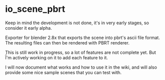 # io_scene_pbrt
Keep in mind the development is not done, it's in very early stages, so consider it early alpha.

Exporter for blender 2.8x that exports the scene into pbrt's ascii file format. 
The resulting files can then be rendered with PBRT renderer.

This is still work in progress, so a lot of features are not complete yet.
But Ḯ'm actively working on it to add each feature to it.

I will now document what works and how to use it in the wiki, and will also provide some nice sample scenes that you can test with.
